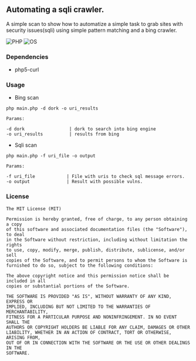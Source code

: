 Automating a sqli crawler.
---

A simple scan to show how to automatize a simple
task to grab sites with security issues(sqli) using
simple pattern matching and a bing crawler.

![PHP](https://img.shields.io/badge/PHP-5.3%2B-blue.svg)
![OS](https://img.shields.io/badge/Supported%20OS-Linux%20%7C%20Win-orange.svg)

### Dependencies
* php5-curl

### Usage

- Bing scan
```
php main.php -d dork -o uri_results

Params:

-d dork                 | dork to search into bing engine
-o uri_results          | results from bing
```

- Sqli scan
```
php main.php -f uri_file -o output

Params:

-f uri_file            | File with uris to check sql message errors.
-o output              | Result with possible vulns.
```

### License
```
The MIT License (MIT)

Permission is hereby granted, free of charge, to any person obtaining a copy
of this software and associated documentation files (the "Software"), to deal
in the Software without restriction, including without limitation the rights
to use, copy, modify, merge, publish, distribute, sublicense, and/or sell
copies of the Software, and to permit persons to whom the Software is
furnished to do so, subject to the following conditions:

The above copyright notice and this permission notice shall be included in all
copies or substantial portions of the Software.

THE SOFTWARE IS PROVIDED "AS IS", WITHOUT WARRANTY OF ANY KIND, EXPRESS OR
IMPLIED, INCLUDING BUT NOT LIMITED TO THE WARRANTIES OF MERCHANTABILITY,
FITNESS FOR A PARTICULAR PURPOSE AND NONINFRINGEMENT. IN NO EVENT SHALL THE
AUTHORS OR COPYRIGHT HOLDERS BE LIABLE FOR ANY CLAIM, DAMAGES OR OTHER
LIABILITY, WHETHER IN AN ACTION OF CONTRACT, TORT OR OTHERWISE, ARISING FROM,
OUT OF OR IN CONNECTION WITH THE SOFTWARE OR THE USE OR OTHER DEALINGS IN THE
SOFTWARE.
```